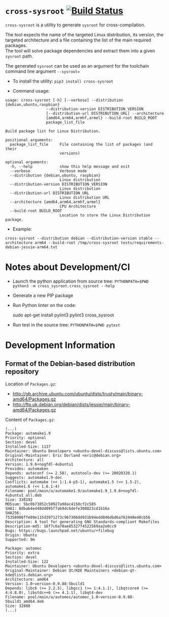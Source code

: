 # `cross-sysroot` [![Build Status](https://travis-ci.org/labapart/cross_sysroot.svg?branch=master)](https://travis-ci.org/labapart/cross_sysroot)

`cross-sysroot` is a utility to generate `sysroot` for cross-compilation.

The tool expects the name of the targeted Linux distribution, its version, the targeted architecture and a file containing the list of the main required packages.  
The tool will solve package dependencies and extract them into a given `sysroot` path.

The generated `sysroot` can be used as an argument for the toolchain command line argument `--sysroot=`

* To install the utility: `pip3 install cross-sysroot`

* Command usage:

```
usage: cross-sysroot [-h] [--verbose] --distribution {debian,ubuntu,raspbian}
                  --distribution-version DISTRIBUTION_VERSION
                  [--distribution-url DISTRIBUTION_URL] --architecture
                  {amd64,arm64,armhf,armel} --build-root BUILD_ROOT
                  package_list_file

Build package list for Linux Distribution.

positional arguments:
  package_list_file     File containing the list of packages (and their
                        versions)

optional arguments:
  -h, --help            show this help message and exit
  --verbose             Verbose mode
  --distribution {debian,ubuntu, raspbian}
                        Linux distribution
  --distribution-version DISTRIBUTION_VERSION
                        Linux distribution
  --distribution-url DISTRIBUTION_URL
                        Linux distribution URL
  --architecture {amd64,arm64,armhf,armel}
                        CPU Architecture
  --build-root BUILD_ROOT
                        Location to store the Linux Distribution package.
```

* Example:

```
cross-sysroot --distribution debian --distribution-version stable --architecture arm64 --build-root /tmp/cross-sysroot tests/requirements-debian-jessie-arm64.txt
```

Notes about Development/CI
==========================

* Launch the python application from source tree: `PYTHONPATH=$PWD python3 -m cross_sysroot.cross_sysroot --help`

* Generate a new PIP package

* Run Python linter on the code:

    sudo apt-get install pylint3
    pylint3 cross_sysroot

* Run test in the source tree: `PYTHONPATH=$PWD pytest`

Development Information
=======================

Format of the Debian-based distribution repository
--------------------------------------------------

Location of `Packages.gz`:
- http://gb.archive.ubuntu.com/ubuntu/dists/trusty/main/binary-amd64/Packages.gz
- http://ftp.uk.debian.org/debian/dists/jessie/main/binary-amd64/Packages.gz

Content of `Packages.gz`:

```
(...)
Package: automake1.9
Priority: optional
Section: devel
Installed-Size: 1137
Maintainer: Ubuntu Developers <ubuntu-devel-discuss@lists.ubuntu.com>
Original-Maintainer: Eric Dorland <eric@debian.org>
Architecture: all
Version: 1.9.6+nogfdl-4ubuntu1
Provides: automaken
Depends: autoconf (>= 2.58), autotools-dev (>= 20020320.1)
Suggests: automake1.9-doc
Conflicts: automake (<< 1:1.4-p5-1), automake1.5 (<< 1.5-2), automake1.6 (<< 1.6.1-4)
Filename: pool/main/a/automake1.9/automake1.9_1.9.6+nogfdl-4ubuntu1_all.deb
Size: 338192
MD5sum: 5bc0b73852c50927a98ac4150cf2c585
SHA1: 8dbab4e448dd095f7ab9dc6defe308823cd1b16a
SHA256: 75358908ffe09e115d3971273c967306dd931b94edd846dbd6a762448e40cb56
Description: A tool for generating GNU Standards-compliant Makefiles
Description-md5: 16f7c6a70ae85327f4522569aa2e0cc9
Bugs: https://bugs.launchpad.net/ubuntu/+filebug
Origin: Ubuntu
Supported: 9m

Package: automoc
Priority: extra
Section: devel
Installed-Size: 122
Maintainer: Ubuntu Developers <ubuntu-devel-discuss@lists.ubuntu.com>
Original-Maintainer: Debian Qt/KDE Maintainers <debian-qt-kde@lists.debian.org>
Architecture: amd64
Version: 1.0~version-0.9.88-5build1
Depends: libc6 (>= 2.2.5), libgcc1 (>= 1:4.1.1), libqtcore4 (>= 4:4.8.0), libstdc++6 (>= 4.1.1), libqt4-dev
Filename: pool/main/a/automoc/automoc_1.0~version-0.9.88-5build1_amd64.deb
Size: 32888
(...)
```
